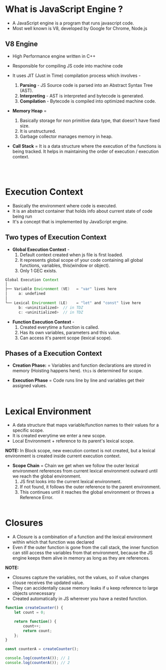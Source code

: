 # What is JavaScript Engine ?
- A JavaScript engine is a program that runs javascript code.
- Most well known is V8, developed by Google for Chrome, Node.js

## V8 Engine
- High Performance engine written in C++
- Responsible for compiling JS code into machine code
- It uses JIT (Just in Time) compilation process which involves - 
    1. **Parsing** - JS Source code is parsed into an Abstract Syntax Tree (AST).
    2. **Interpreting** - AST is interpreted and bytecode is generated.
    3. **Compilation** - Bytecode is compiled into optimized machine code.

- **Memory Heap** = 
    1. Basically storage for non primitive data type, that doesn't have fixed size.
    2. It is unstructured.
    3. Garbage collector manages memory in heap.
- **Call Stack** = It is a data structure where the execution of the functions is being tracked. It helps in maintaining the order of execution / execution context.

<br><br>

# Execution Context
- Basically the environment where code is executed.
- It is an abstract container that holds info about current state of code being run 
- It's a concept that is implemented by JavaScript engine.

## Two types of Execution Context
- **Global Execution Context** - 
    1. Default context created when js file is first loaded. 
    2. It represents global scope of your code containing all global functions, variables, this(window or object). 
    3. Only 1 GEC exists.


```java
Global Execution Context
│
├── Variable Environment (VE)   ← "var" lives here
│     a: undefined
│
└── Lexical Environment (LE)    ← "let" and "const" live here
      b: <uninitialized>  // in TDZ
      c: <uninitialized>  // in TDZ
```

- **Function Execution Context** - 
    1. Created everytime a function is called. 
    2. Has its own variables, parameters and this value. 
    3. Can access it's parent scope (lexical scope).

## Phases of a Execution Context
- **Creation Phase:** = Variables and function declarations are stored in memory (Hoisting happens here). `this` is determined for scope.

- **Execution Phase** = Code runs line by line and variables get their assigned values.
<br><br>

# Lexical Environment
- A data structure that maps variable/function names to their values for a specific scope.
- It is created everytime we enter a new scope.
- Local Environment + reference to its parent's lexical scope.

**NOTE:** In Block scope, new execution context is not created, but a lexical environment is created inside current execution context.


- **Scope Chain** = Chain we get when we follow the outer lexical environment references from current lexical environment outward until we reach the global environment.
    1. JS first looks into the current lexical environment.
    2. If not found, it follows the outer reference to the parent environment.
    3. This continues until it reaches the global environment or throws a Reference Error.
<br><br>

# Closures
- A Closure is a combination of a function and the lexical environment within which that function was declared
- Even if the outer function is gone from the call stack, the inner function can still access the variables from that environment, because the JS engine keeps them alive in memory as long as they are references.

**NOTE:** 
- Closures capture the variables, not the values, so if value changes clouse receives the updated value.
- They can accidentally cause memory leaks if u keep reference to large objects unnecessary
- Created automatically in JS wherever you have a nested function.


```js
function createCounter() {
    let count = 0;

    return function() {
        count++;
        return count;
    };
}

const counterA = createCounter();

console.log(counterA()); // 1
console.log(counterA()); // 2
```